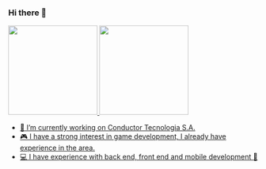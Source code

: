 ### Hi there 👋

<div>
  <a href="https://github.com/joaohudson">
  <img height="180em" src="https://github-readme-stats.vercel.app/api?username=joaohudson&show_icons=true&theme=dark&include_all_commits=true&count_private=true"/>
  <img height="180em" src="https://github-readme-stats.vercel.app/api/top-langs/?username=joaohudson&layout=compact&langs_count=7&theme=dark"/>
</div>

- 🔭 I’m currently working on Conductor Tecnologia S.A.
- 🎮 I have a strong interest in game development, I already have experience in the area.
- 💻 I have experience with back end, front end and mobile development 📴
